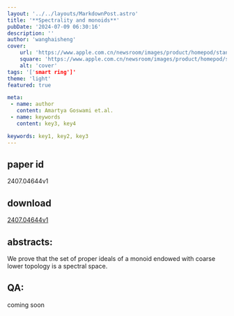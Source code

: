 ```yaml
---
layout: '../../layouts/MarkdownPost.astro'
title: '**Spectrality and monoids**'
pubDate: '2024-07-09 06:30:16'
description: ''
author: 'wanghaisheng'
cover:
    url: 'https://www.apple.com.cn/newsroom/images/product/homepod/standard/Apple-HomePod-hero-230118_big.jpg.large_2x.jpg'
    square: 'https://www.apple.com.cn/newsroom/images/product/homepod/standard/Apple-HomePod-hero-230118_big.jpg.large_2x.jpg'
    alt: 'cover'
tags: '['smart ring']' 
theme: 'light'
featured: true

meta:
 - name: author
   content: Amartya Goswami et.al.
 - name: keywords
   content: key3, key4

keywords: key1, key2, key3
---
```


## paper id
2407.04644v1
## download
[2407.04644v1](http://arxiv.org/abs/2407.04644v1)
## abstracts:
We prove that the set of proper ideals of a monoid endowed with coarse lower topology is a spectral space.
## QA:
coming soon
